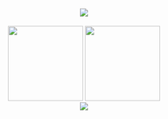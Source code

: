 <!-- <img align="top" src="https://file.gstory.cn/about_banner.jpeg" height=200> -->

<h1 align="center"> <a href="https://gstory.cn/"> <img src="https://readme-typing-svg.herokuapp.com/?lines=Gstory%20|%20每天进步一点点！&center=true&size=27&color=FF6633&font=Fira+Code"> </a> </h1>

<div align="center"> <a href="https://gstory.cn/"><img src="https://github-readme-stats.vercel.app/api?username=gstory0404&show_icons=true&hide_border=flase&theme=gruvbox&count_private=true" height=150></a>
<a href="https://gstory.cn/"><img  src="https://github-readme-stats.vercel.app/api/top-langs/?username=gstory0404&hide_border=true&theme=tokyonight&layout=compact" height=150></a> </div>

<!-- <div align="center"> <img src="https://github-profile-trophy.vercel.app/?username=gstory0404" /> </div> -->

<div align="center"> <a href="https://gstory.cn/"> <img src="https://github-readme-streak-stats.herokuapp.com/?user=gstory0404" /> </a></div>







